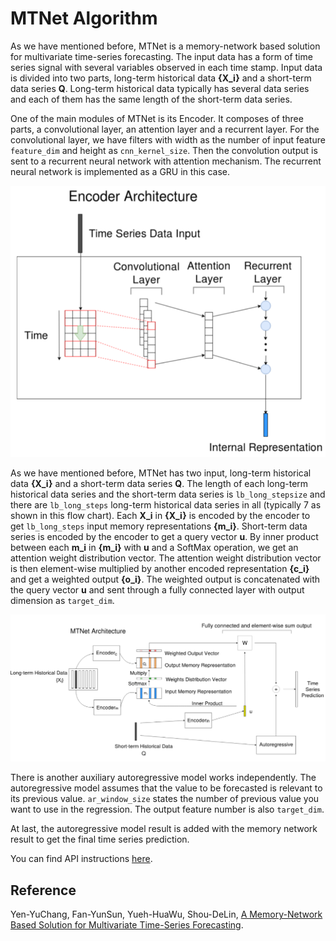 # MTNet Algorithm

As we have mentioned before, MTNet is a memory-network based solution for multivariate time-series forecasting. The input data has a form of time series signal with several variables observed in each time stamp. Input data is divided into two parts, long-term historical data **{X_i}** and a short-term data series **Q**. Long-term historical data typically has several data series and each of them has the same length of the short-term data series.

One of the main modules of MTNet is its Encoder. It composes of three parts, a convolutional layer, an attention layer and a recurrent layer. For the convolutional layer, we have filters with width as the number of input feature `feature_dim` and height as `cnn_kernel_size`.  Then the convolution output is sent to a recurrent neural network with attention mechanism. The recurrent neural network is implemented as a GRU in this case.

![MTnet_1](../../Image/ZouwuModel/MTnet_1.png)

As we have mentioned before, MTNet has two input, long-term historical data **{X_i}** and a short-term data series **Q**. The length of each long-term historical data series and the short-term data series is `lb_long_stepsize` and there are `lb_long_steps`  long-term historical data series in all (typically 7 as shown in this flow chart). Each **X_i** in **{X_i}** is encoded by the encoder to get `lb_long_steps` input memory representations **{m_i}**. Short-term data series is encoded by the encoder to get a query vector **u**.  By inner product between each **m_i** in **{m_i}** with **u** and a SoftMax operation, we get an attention weight distribution vector. The attention weight distribution vector is then element-wise multiplied by another encoded  representation **{c_i}** and get a weighted output **{o_i}**. The weighted output is concatenated with the query vector **u** and sent through a fully connected layer with output dimension as `target_dim`.

![MTnet_2](../../Image/ZouwuModel/MTnet_2.png)

There is another auxiliary autoregressive model works independently. The autoregressive model assumes that the value to be forecasted is relevant to its previous value. `ar_window_size` states the number of previous value you want to use in the regression. The output feature number is also `target_dim`.

At last, the autoregressive model result is added with the memory network result to get the final time series prediction.

You can find API instructions [here](../API/MTNetForecaster.md).

## Reference

Yen-YuChang, Fan-YunSun, Yueh-HuaWu, Shou-DeLin,  [A Memory-Network Based Solution for Multivariate Time-Series Forecasting](https://arxiv.org/abs/1809.02105). 

